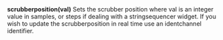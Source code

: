 <a name="scrubberposition"><h3 style="padding-top: 40px; margin-top: 40px;"></h3></a>
**scrubberposition(val)** Sets the scrubber position where val is an integer value in samples, or steps if dealing with a stringsequencer widget. If you wish to update the scrubberposition in real time use an identchannel identifier.